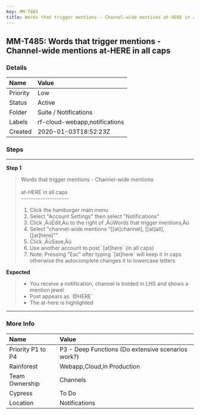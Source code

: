 ```yaml
---
key: MM-T485
title: Words that trigger mentions - Channel-wide mentions at-HERE in all caps
---
```


## MM-T485: Words that trigger mentions - Channel-wide mentions at-HERE in all caps

### Details

| Name     | Value                         |
| :------- | :---------------------------- |
| Priority | Low                           |
| Status   | Active                        |
| Folder   | Suite / Notifications         |
| Labels   | rf-cloud-webapp,notifications |
| Created  | 2020-01-03T18:52:23Z          |

### Steps

<hr/>

**Step 1**

> <article>Words that trigger mentions - Channel-wide mentions<br><br>at-HERE in all caps<br>--------------------<ol><li>Click the hamburger main menu</li><li>Select "Account Settings" then select "Notifications"</li><li> Click ‚ÄúEdit‚Äù to the right of ‚ÄúWords that trigger mentions‚Äù</li><li> Select "channel-wide mentions "[[at]channel], [[at]all], [[at]here]""</li><li> Click ‚ÄúSave‚Äù</li><li>Use another account to post `[at]here` (in all caps)</li><li>Note: Pressing "Esc" after typing `[at]here` will keep it in caps otherwise the autocomplete changes it to lowercase letters</li></ol></article>

**Expected**

> <article><ul><li>You receive a notification, channel is bolded in LHS and shows a mention jewel</li><li>Post appears as `@HERE`</li><li>The at-here is highlighted</li></ul></article>

<hr/>

### More Info

| Name              | Value                                              |
| :---------------- | :------------------------------------------------- |
| Priority P1 to P4 | P3 - Deep Functions (Do extensive scenarios work?) |
| Rainforest        | Webapp,Cloud,in Production                         |
| Team Ownership    | Channels                                           |
| Cypress           | To Do                                              |
| Location          | Notifications                                      |
